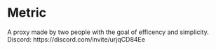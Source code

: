 <h1>Metric</h1>
<p> A proxy made by two people with the goal of efficency and simplicity.
  
  <br>
  Discord: https://discord.com/invite/urjqCD84Ee
</p>
